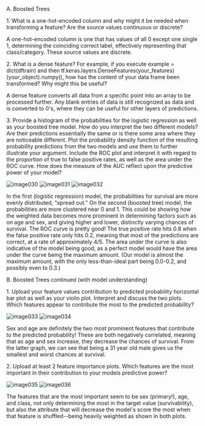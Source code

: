 
A. Boosted Trees

1\. What is a one-hot-encoded column and why might it be needed when transforming a feature? Are the source values continuous or discrete?

A one-hot-encoded column is one that has values of all 0 except one single 1, determining the coinciding correct label, effectively representing that class/category. These source values are discrete.

2\. What is a dense feature? For example, if you execute example = dict(dftrain) and then tf.keras.layers.DenseFeatures(your_features)(your_object).numpy(), how has the content of your data frame been transformed? Why might this be useful?

A dense feature converts all data from a specific point into an array to be processed further. Any blank entries of data is still recognized as data and is converted to 0's, where they can be useful for other layers of predictions.

3\. Provide a histogram of the probabilities for the logistic regression as well as your boosted tree model. How do you interpret the two different models? Are their predictions essentially the same or is there some area where they are noticeable different. Plot the probability density function of the resulting probability predictions from the two models and use them to further illustrate your argument. Include the ROC plot and interpret it with regard to the proportion of true to false positive rates, as well as the area under the ROC curve. How does the measure of the AUC reflect upon the predictive power of your model?

![image030](https://github.com/dshuangg/responses/raw/master/image030.png)
![image031](https://github.com/dshuangg/responses/raw/master/image031.png)
![image032](https://github.com/dshuangg/responses/raw/master/image032.png)

In the first (logistic regression) model, the probabilities for survival are more evenly distributed, "spread out." On the second (boosted tree) model, the probabilities are more clustered near 0 and 1. This could be showing how the weighted data becomes more prominent in determining factors such as on age and sex, and giving higher and lower, distinctly varying chances of survival. The ROC curve is pretty good! The true positive rate hits 0.8 when the false positive rate only hits 0.2, meaning that most of the predictions are correct, at a rate of approximately 4/5. The area under the curve is also indicative of the model being good, as a perfect model would have the area under the curve being the maximum amount. (Our model is almost the maximum amount, with the only less-than-ideal part being 0.0-0.2, and possibly even to 0.3.)

B. Boosted Trees continued (with model understanding)

1\. Upload your feature values contribution to predicted probability horizontal bar plot as well as your violin plot. Interpret and discuss the two plots. Which features appear to contribute the most to the predicted probability?

![image033](https://github.com/dshuangg/responses/raw/master/image033.png)
![image034](https://github.com/dshuangg/responses/raw/master/image034.png)

Sex and age are definitely the two most prominent features that contribute to the predicted probability! These are both negatively correlated, meaning that as age and sex increase, they decrease the chances of survival. From the latter graph, we can see that being a 31 year old male gives us the smallest and worst chances at survival.

2\. Upload at least 2 feature importance plots. Which features are the most important in their contribution to your models predictive power?

![image035](https://github.com/dshuangg/responses/raw/master/image035.png)
![image036](https://github.com/dshuangg/responses/raw/master/image036.png)

The features that are the most important seem to be sex (primary!), age, and class, not only determining the most in the target value (survivability), but also the attribute that will decrease the model's score the most when that feature is shuffled--being heavily weighted as shown in both plots.


